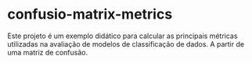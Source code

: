 # confusio-matrix-metrics
Este projeto é um exemplo didático para calcular as principais métricas utilizadas na avaliação de modelos de classificação de dados. A partir de uma matriz de confusão.
